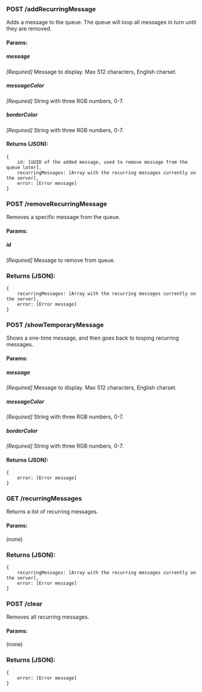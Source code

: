 

### POST /addRecurringMessage
Adds a message to the queue. The queue will loop all messages in turn until they are removed.

#### Params:

##### message
*[Required]* Message to display. Max 512 characters, English charset.

##### messageColor
*[Required]* String with three RGB numbers, 0-7.

##### borderColor
*[Required]* String with three RGB numbers, 0-7.

#### Returns (JSON):
```
{
	id: [UUID of the added message, used to remove message from the queue later],
	recurringMessages: [Array with the recurring messages currently on the server],
	error: [Error message]
}
```

### POST /removeRecurringMessage
Removes a specific message from the queue.

#### Params:

##### id
*[Required]* Message to remove from queue.


### Returns (JSON):
```
{
	recurringMessages: [Array with the recurring messages currently on the server],
	error: [Error message]
}
```

### POST /showTemporaryMessage
Shows a one-time message, and then goes back to looping recurring messages.

#### Params:

##### message
*[Required]* Message to display. Max 512 characters, English charset.

##### messageColor
*[Required]* String with three RGB numbers, 0-7.

##### borderColor
*[Required]* String with three RGB numbers, 0-7.

#### Returns (JSON):
```
{
	error: [Error message]
}
```

### GET /recurringMessages
Returns a list of recurring messages.

#### Params:
(none)

### Returns (JSON):
```
{
	recurringMessages: [Array with the recurring messages currently on the server],
	error: [Error message]
}
```

### POST /clear
Removes all recurring messages.

#### Params:
(none)

### Returns (JSON):
```
{
	error: [Error message]
}
```


	
